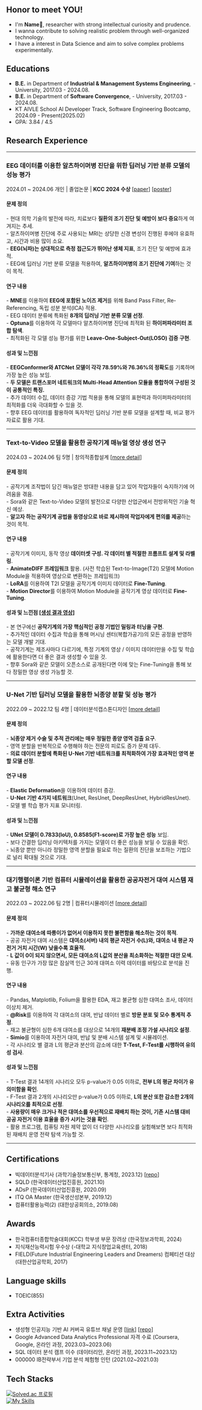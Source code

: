 ## Honor to meet YOU! 
- I'm **Name**👋, researcher with strong intellectual curiosity and prudence.
- I wanna contribute to solving realistic problem through well-organized technology.
- I have a interest in Data Science and aim to solve complex problems experimentally.

## Educations
- **B.E.** in Department of **Industrial & Management Systems Engineering**, - University, 2017.03 - 2024.08.
- **B.E.** in Department of **Software Convergence**, - University, 2017.03 - 2024.08.
- KT AIVLE School AI Developer Track, Software Engineering Bootcamp, 2024.09 - Present(2025.02)
- GPA: 3.84 / 4.5

## Research Experience
***
### EEG 데이터를 이용한 알츠하이머병 진단을 위한 딥러닝 기반 분류 모델의 성능 평가 
2024.01 ~ 2024.06 개인 | 졸업논문 | **KCC 2024 수상** [[paper](https://github.com/kosonkh7/kosonkh7/blob/main/paper.pdf)] [[poster](https://github.com/kosonkh7/kosonkh7/blob/main/poster.pdf)]

#### 문제 정의
&#45; 현대 의학 기술의 발전에 따라, 치료보다 **질환의 조기 진단 및 예방이 보다 중요**하게 여겨지는 추세. <br>
&#45; 알츠하이머병 진단에 주로 사용되는 MRI는 상당한 신경 변성이 진행된 후에야 유효하고, 시간과 비용 많이 소요. <br>
&#45; **EEG(뇌파)는 상대적으로 측정 접근도가 뛰어난 생체 지표**, 조기 진단 및 예방에 효과적. <br>
&#45; EEG에 딥러닝 기반 분류 모델을 적용하여, **알츠하이머병의 조기 진단에 기여**하는 것이 목적. <br>

#### 연구 내용

&#45; **MNE**를 이용하여 **EEG에 포함된 노이즈 제거**를 위해 Band Pass Filter, Re-Referencing, 독립 성분 분석(ICA) 적용.<br>
&#45; EEG 데이터 분류에 특화된 **8개의 딥러닝 기반 분류 모델 선정**. <br>
&#45; **Optuna**를 이용하여 각 모델마다 알츠하이머병 진단에 최적화 된 **하이퍼파라미터 조합 탐색**. <br>
&#45; 최적화된 각 모델 성능 평가를 위한 **Leave-One-Subject-Out(LOSO) 검증 구현**. <br>

#### 성과 및 느낀점

&#45; **EEGConformer와 ATCNet 모델이 각각 78.59%와 76.36%의 정확도**를 기록하며 가장 높은 성능 보임. <br>
&#45; **두 모델은 트랜스포머 네트워크의 Multi-Head Attention 모듈을 통합하여 구성된 것이 공통적인 특징.** <br>
&#45; 추가 데이터 수집, 데이터 증강 기법 적용을 통해 모델의 표현력과 하이퍼파라미터의 최적화를 더욱 극대화할 수 있을 것. <br>
&#45; 향후 EEG 데이터를 활용하여 독자적인 딥러닝 기반 분류 모델을 설계할 때, 비교 평가 자료로 활용 기대. <br>

***

### Text-to-Video 모델을 활용한 공작기계 매뉴얼 영상 생성 연구
2024.03 ~ 2024.06 팀 5명 | 창의적종합설계 [[more detail](https://github.com/kosonkh7/T2V-Machine-tool-Fine-Tuning)]

#### 문제 정의
&#45; 공작기계 조작법이 담긴 매뉴얼은 방대한 내용을 담고 있어 작업자들이 숙지하기에 어려움을 겪음. <br>
&#45; Sora와 같은 Text-to-Video 모델의 발전으로 다양한 산업군에서 전방위적인 기술 혁신 예상. <br>
&#45; **알고자 하는 공작기계 공법을 동영상으로 바로 제시하여 작업자에게 편의를 제공**하는 것이 목적. <br>

#### 연구 내용
&#45; 공작기계 이미지, 동작 영상 **데이터셋 구성. 각 데이터 별 적절한 프롬프트 설계 및 라벨링**. <br>
&#45; **AnimateDIFF 프레임워크** 활용. (사전 학습된 Text-to-Image(T2I) 모델에 Motion Module을 적용하여 영상으로 변환하는 프레임워크) <br>
&#45; **LoRA**를 이용하여 T2I 모델을 공작기계 이미지 데이터로 **Fine-Tuning**. <br>
&#45; **Motion Director**를 이용하여 Motion Module을 공작기계 영상 데이터로 **Fine-Tuning**.   <br>


#### 성과 및 느낀점 [[생성 결과 영상](https://github.com/kosonkh7/T2V-Machine-tool-Fine-Tuning?tab=readme-ov-file#conclusion)]
&#45; 본 연구에선 **공작기계의 가장 핵심적인 공정 기법인 밀링과 터닝을 구현**. <br>
&#45; 추가적인 데이터 수집과 학습을 통해 머시닝 센터(복합가공기)의 모든 공정을 반영하는 모델 개발 기대. <br>
&#45; 공작기계는 제조사마다 다르기에, 특정 기계의 영상 / 이미지 데이터만을 수집 및 학습에 활용한다면 더 좋은 결과 생성할 수 있을 것. <br>
&#45; 향후 Sora와 같은 모델이 오픈소스로 공개된다면 이에 맞는 Fine-Tuning을 통해 보다 정밀한 영상 생성 가능할 것. <br>

***

### U-Net 기반 딥러닝 모델을 활용한 뇌종양 분할 및 성능 평가
2022.09 ~ 2022.12 팀 4명 | 데이터분석캡스톤디자인 [[more detail](https://github.com/kosonkh7/Encephaloma-Segmentation)]

#### 문제 정의
&#45; **뇌종양 제거 수술 및 추적 관리에는 매우 정밀한 종양 영역 검출 요구**. <br>
&#45; 영역 분할을 반복적으로 수행해야 하는 전문의 피로도 증가 문제 대두. <br>
&#45; **의료 데이터 분할에 특화된 U-Net 기반 네트워크를 최적화하여 가장 효과적인 영역 분할 모델 선정**. <br>

#### 연구 내용
&#45; **Elastic Deformation**을 이용하여 데이터 증강. <br>
&#45; **U-Net 기반 4가지 네트워크**(Unet, ResUnet, DeepResUnet, HybridResUnet).  <br>
&#45; 모델 별 학습 평가 지표 모니터링. <br>

#### 성과 및 느낀점
&#45; **UNet 모델이 0.7833(IoU), 0.8585(F1-score)로 가장 높은 성능** 보임. <br>
&#45; 보다 간결한 딥러닝 아키텍처를 가지는 모델이 더 좋은 성능을 보일 수 있음을 확인. <br>
&#45; 뇌종양 뿐만 아니라 정밀한 영역 분할을 필요로 하는 질환의 진단을 보조하는 기법으로 널리 확대될 것으로 기대. <br>

***

### 대기행렬이론 기반 컴퓨터 시뮬레이션을 활용한 공공자전거 대여 시스템 재고 불균형 해소 연구
2022.03 ~ 2022.06 팀 2명 | 컴퓨터시뮬레이션 [[more detail](https://github.com/kosonkh7/PBSS-Analysis)]

#### 문제 정의
&#45; **가까운 대여소에 따릉이가 없어서 이용하지 못한 불편함을 해소하는 것이 목적**.  <br>
&#45; 공공 자전거 대여 시스템은 **대여소(서버) 내의 평균 자전거 수(L)와, 대여소 내 평균 자전거 거치 시간(W) 낮을수록 효율적.** <br>
&#45; **L 값이 0이 되지 않으면서, 모든 대여소의 L값의 분산을 최소화하는 적절한 대안 모색.** <br>
&#45; 유동 인구가 가장 많은 잠실역 인근 30개 대여소 이력 데이터를 바탕으로 분석을 진행. <br>

#### 연구 내용
&#45; Pandas, Matplotlib, Folium을 활용한 EDA, 재고 불균형 심한 대여소 조사, 데이터 이상치 제거. <br>
&#45; **@Risk**를 이용하여 각 대여소의 대여, 반납 데이터 별로 **방문 분포 및 모수 통계적 추정**. <br>
&#45; 재고 불균형이 심한 6개 대여소를 대상으로 14개의 **재분배 조정 가설 시나리오 설정**. <br>
&#45; **Simio**를 이용하여 자전거 대여, 반납 및 분배 시스템 설계 및 시뮬레이션. <br>
&#45; 각 시나리오 별 결과 L의 평균과 분산의 감소에 대한 **T-Test, F-Test를 시행하여 유의성 검사**. <br>

#### 성과 및 느낀점
&#45; T-Test 결과 14개의 시나리오 모두 p-value가 0.05 이하로, **전부 L의 평균 차이가 유의미함을 확인**. <br>
&#45; F-Test 결과 2개의 시나리오만 p-value가 0.05 이하로, **L의 분산 또한 감소한 2개의 시나리오를 최적으로 선정**. <br>
&#45; **사용량이 매우 크거나 적은 대여소를 우선적으로 재배치 하는 것이, 기존 시스템 대비 공공 자전거 이용 효율을 증가 시키는 것을 확인**. <br>
&#45; 활용 프로그램, 컴퓨팅 자원 제약 없이 더 다양한 시나리오를 실험해보면 보다 최적화된 재배치 운영 전략 탐색 가능할 것. <br>


***

## Certifications
- 빅데이터분석기사 (과학기술정보통신부, 통계청, 2023.12) [[repo](https://github.com/kosonkh7/Data_Analysis_Portfolio/tree/main/BigDataAnalysis_Certificate)]
- SQLD (한국데이터산업진흥원, 2021.10)
- ADsP (한국데이터산업진흥원, 2020.09)
- ITQ OA Master (한국생산성본부, 2019.12)
- 컴퓨터활용능력(2) (대한상공회의소, 2019.08)

## Awards
- 한국컴퓨터종합학술대회(KCC) 학부생 부문 장려상 (한국정보과학회, 2024)
- 지식재산능력시험 우수상 (-대학교 지식창업교육센터, 2018)
- FIELD(Future Industrial Engineering Leaders and Dreamers) 컴페티션 대상 (대한산업공학회, 2017)

## Language skills
- TOEIC(855)

## Extra Activities
- 생성형 인공지능 기반 AI 커버곡 유튜브 채널 운영 [[link](https://www.youtube.com/channel/UCuizYZgtZva8zTvNwpy4Cbg)] [[repo](https://github.com/kosonkh7/RVC_Voice_Conversion)]
- Google Advanced Data Analytics Professional 자격 수료 (Coursera, Google, 온라인 과정, 2023.03~2023.06)
- SQL 데이터 분석 캠프 이수 (데이터리안, 온라인 과정, 2023.11~2023.12)
- 000000 IB전략부서 기업 분석 체험형 인턴 (2021.02~2021.03)

## Tech Stacks
[![Solved.ac 프로필](http://mazassumnida.wtf/api/mini/generate_badge?boj=kosonkh7)](https://solved.ac/kosonkh7) <br>
[![My Skills](https://skillicons.dev/icons?i=py,mysql,sklearn,tensorflow,pytorch,github,vscode,notion&theme=light)](https://skillicons.dev)

<!--
**kosonkh7/kosonkh7** is a ✨ _special_ ✨ repository because its `README.md` (this file) appears on your GitHub profile.

Here are some ideas to get you started:

- 🔭 I’m currently working on ...
- 🌱 I’m currently learning ...
- 👯 I’m looking to collaborate on ...
- 🤔 I’m looking for help with ...
- 💬 Ask me about ...
- 📫 How to reach me: ...
- 😄 Pronouns: ...
- ⚡ Fun fact: ...
-->
